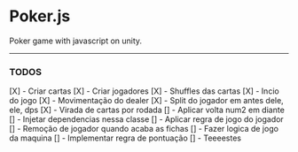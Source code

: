 # Poker.js
Poker game with javascript on unity.



---

### TODOS
[X] - Criar cartas
[X] - Criar jogadores
[X] - Shuffles das cartas
[X] - Incio do jogo
[X] - Movimentação do dealer
[X] - Split do jogador em antes dele, ele, dps
[X] - Virada de cartas por rodada
[] - Aplicar volta num2 em diante
[] - Injetar dependencias nessa classe
[] - Aplicar regra de jogo do jogador
[] - Remoção de jogador quando acaba as fichas
[] - Fazer logica de jogo da maquina
[] - Implementar regra de pontuação
[] - Teeeestes